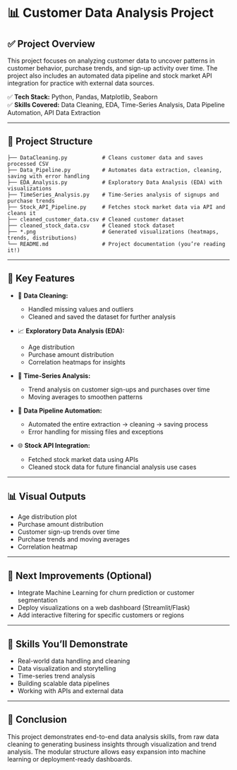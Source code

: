 
# 📊 **Customer Data Analysis Project**

## ✅ **Project Overview**
This project focuses on analyzing customer data to uncover patterns in customer behavior, purchase trends, and sign-up activity over time. The project also includes an automated data pipeline and stock market API integration for practice with external data sources.

✅ **Tech Stack:** Python, Pandas, Matplotlib, Seaborn  
✅ **Skills Covered:** Data Cleaning, EDA, Time-Series Analysis, Data Pipeline Automation, API Data Extraction  

---

## 📂 **Project Structure**
```
├── DataCleaning.py           # Cleans customer data and saves processed CSV
├── Data_Pipeline.py          # Automates data extraction, cleaning, saving with error handling
├── EDA_Analysis.py           # Exploratory Data Analysis (EDA) with visualizations
├── TimeSeries_Analysis.py    # Time-Series analysis of signups and purchase trends
├── Stock_API_Pipeline.py     # Fetches stock market data via API and cleans it
├── cleaned_customer_data.csv # Cleaned customer dataset
├── cleaned_stock_data.csv    # Cleaned stock dataset
├── *.png                     # Generated visualizations (heatmaps, trends, distributions)
└── README.md                 # Project documentation (you’re reading it!)
```

---

## 🔎 **Key Features**
- 📌 **Data Cleaning:**  
  - Handled missing values and outliers
  - Cleaned and saved the dataset for further analysis

- 📈 **Exploratory Data Analysis (EDA):**  
  - Age distribution
  - Purchase amount distribution
  - Correlation heatmaps for insights

- 📅 **Time-Series Analysis:**  
  - Trend analysis on customer sign-ups and purchases over time
  - Moving averages to smoothen patterns

- 🔄 **Data Pipeline Automation:**  
  - Automated the entire extraction → cleaning → saving process
  - Error handling for missing files and exceptions

- 🌐 **Stock API Integration:**  
  - Fetched stock market data using APIs
  - Cleaned stock data for future financial analysis use cases

---

## 📊 **Visual Outputs**
- Age distribution plot
- Purchase amount distribution
- Customer sign-up trends over time
- Purchase trends and moving averages
- Correlation heatmap

---

## 🚀 **Next Improvements (Optional)**
- Integrate Machine Learning for churn prediction or customer segmentation
- Deploy visualizations on a web dashboard (Streamlit/Flask)
- Add interactive filtering for specific customers or regions

---

## 🧠 **Skills You’ll Demonstrate**
- Real-world data handling and cleaning
- Data visualization and storytelling
- Time-series trend analysis
- Building scalable data pipelines
- Working with APIs and external data

---

## 📜 **Conclusion**
This project demonstrates end-to-end data analysis skills, from raw data cleaning to generating business insights through visualization and trend analysis. The modular structure allows easy expansion into machine learning or deployment-ready dashboards.

